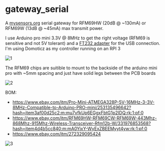 # gateway_serial
A [mysensors.org](https://www.mysensors.org/) serial gateway for RFM69HW (20dB @ ~130mA) or RFM69W (13dB @ ~45mA) max transmit power.

I use Arduino pro mini 3.3V @ 8MHz to get the right voltage (RFM69 is sensitive and not 5V tolerant) and a [FT232 adapter](https://www.ebay.com/itm/272329095424) for the USB connection. I'm using Domoticz as my controller running on an RPI 3

![1](https://github.com/epkboan/epkboan.github.io/blob/master/myhome_gateway_serial.jpg?raw=true "MySensors Serial Gateway")

The RFM69 chips are suitible to mount to the backside of the arduino mini pro with ~5mm spacing and just have solid legs between the PCB boards

![2](https://github.com/epkboan/epkboan.github.io/blob/master/garage_sensor_stacking_of_radio.jpg?raw=true "Stacking of Radio")

BOM:
* https://www.ebay.com/itm/Pro-Mini-ATMEGA328P-5V-16MHz-3-3V-8MHz-Compatible-to-Arduino-PRO-mini/253135496642?hash=item3af00d25c2:m:mu7vfkUp6EGgxFbtG1p2IDQ:rk:1:pf:0
* https://www.ebay.com/itm/RFM69HW-RFM69CW-RFM69W-443Mhz-868Mhz-915Mhz-Wireless-Transceiver-Rfm12b-W/331976853568?hash=item4d4b5cc840:m:mA0YixY-WyExZBEEMyyt4yw:rk:1:pf:0
* https://www.ebay.com/itm/272329095424

![3](https://github.com/epkboan/epkboan.github.io/blob/master/serial_gw.jpg?raw=true "Serial GW")
